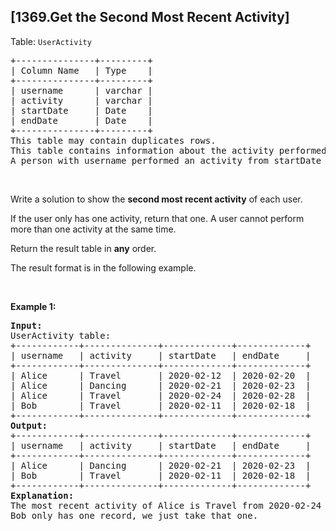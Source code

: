 ## [1369.Get the Second Most Recent Activity]
<p>Table: <code>UserActivity</code></p>

<pre>
+---------------+---------+
| Column Name   | Type    |
+---------------+---------+
| username      | varchar |
| activity      | varchar |
| startDate     | Date    |
| endDate       | Date    |
+---------------+---------+
This table may contain duplicates rows.
This table contains information about the activity performed by each user in a period of time.
A person with username performed an activity from startDate to endDate.
</pre>

<p>&nbsp;</p>

<p>Write a solution to show the <strong>second most recent activity</strong> of each user.</p>

<p>If the user only has one activity, return that one. A user cannot perform more than one activity at the same time.</p>

<p>Return the result table in <strong>any</strong> order.</p>

<p>The result format is in the following example.</p>

<p>&nbsp;</p>
<p><strong class="example">Example 1:</strong></p>

<pre>
<strong>Input:</strong> 
UserActivity table:
+------------+--------------+-------------+-------------+
| username   | activity     | startDate   | endDate     |
+------------+--------------+-------------+-------------+
| Alice      | Travel       | 2020-02-12  | 2020-02-20  |
| Alice      | Dancing      | 2020-02-21  | 2020-02-23  |
| Alice      | Travel       | 2020-02-24  | 2020-02-28  |
| Bob        | Travel       | 2020-02-11  | 2020-02-18  |
+------------+--------------+-------------+-------------+
<strong>Output:</strong> 
+------------+--------------+-------------+-------------+
| username   | activity     | startDate   | endDate     |
+------------+--------------+-------------+-------------+
| Alice      | Dancing      | 2020-02-21  | 2020-02-23  |
| Bob        | Travel       | 2020-02-11  | 2020-02-18  |
+------------+--------------+-------------+-------------+
<strong>Explanation:</strong> 
The most recent activity of Alice is Travel from 2020-02-24 to 2020-02-28, before that she was dancing from 2020-02-21 to 2020-02-23.
Bob only has one record, we just take that one.
</pre>

